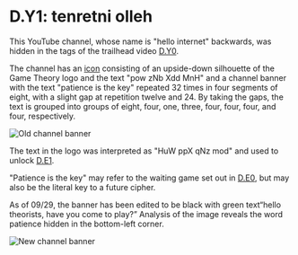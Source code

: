 # D.Y1: tenretni olleh

This YouTube channel, whose name is "hello internet" backwards, was hidden in the tags of the trailhead video [D.Y0](d.y0.md).

The channel has an [icon](../../assets/pre.d.y1.icon.png) consisting of an upside-down silhouette of the Game Theory logo and the text "pow zNb Xdd MnH" and a channel banner with the text "patience is the key" repeated 32 times in four segments of eight, with a slight gap at repetition twelve and 24.
By taking the gaps, the text is grouped into groups of eight, four, one, three, four, four, four, and four, respectively.

![Old channel banner](../../assets/pre.d.y1.banner.png)

The text in the logo was interpreted as "HuW ppX qNz mod" and used to unlock [D.E1](d.e1.md).

"Patience is the key" may refer to the waiting game set out in [D.E0](d.e0.md), but may also be the literal key to a future cipher.

As of 09/29, the banner has been edited to be black with green text“hello theorists, have you come to play?”
Analysis of the image reveals the word patience hidden in the bottom-left corner.

![New channel banner](../../assets/pre.d.y1.banner-new.png)
